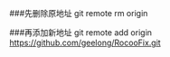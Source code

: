 ###先删除原地址
git remote rm origin

###再添加新地址
git remote add origin https://github.com/geelong/RocooFix.git